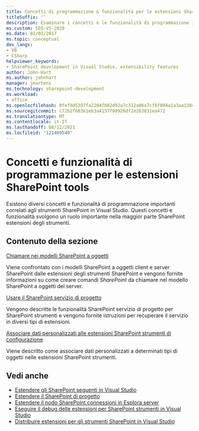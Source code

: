 ```yaml
---
title: Concetti di programmazione & funzionalità per le estensioni SharePoint strumenti
titleSuffix: ''
description: Esaminare i concetti e le funzionalità di programmazione importanti correlati SharePoint strumenti in Visual Studio, che possono svolgere un ruolo importante nelle estensioni SharePoint tools.
ms.custom: SEO-VS-2020
ms.date: 02/02/2017
ms.topic: conceptual
dev_langs:
- VB
- CSharp
helpviewer_keywords:
- SharePoint development in Visual Studio, extensibility features
author: John-Hart
ms.author: johnhart
manager: jmartens
ms.technology: sharepoint-development
ms.workload:
- office
ms.openlocfilehash: 0fefdd5397fa2204fb82d92a7c312a86a7cf6f004a1a3aa138415117e4fe255d
ms.sourcegitcommit: c72b2f603e1eb3a4157f00926df2e263831ea472
ms.translationtype: MT
ms.contentlocale: it-IT
ms.lasthandoff: 08/12/2021
ms.locfileid: "121409540"
---
```

# <a name="programming-concepts-and-features-for-sharepoint-tools-extensions"></a>Concetti e funzionalità di programmazione per le estensioni SharePoint tools
  Esistono diversi concetti e funzionalità di programmazione importanti correlati agli strumenti SharePoint in Visual Studio. Questi concetti e funzionalità svolgono un ruolo importante nella maggior parte SharePoint estensioni degli strumenti.

## <a name="in-this-section"></a>Contenuto della sezione
 [Chiamare nei modelli SharePoint a oggetti](../sharepoint/calling-into-the-sharepoint-object-models.md)

 Viene confrontato con i modelli SharePoint a oggetti client e server SharePoint dalle estensioni degli strumenti SharePoint e vengono fornite informazioni su come creare comandi *SharePoint* da chiamare nel modello SharePoint a oggetti del server.

 [Usare il SharePoint servizio di progetto](../sharepoint/using-the-sharepoint-project-service.md)

 Vengono descritte le funzionalità SharePoint servizio di progetto per SharePoint strumenti e vengono fornite istruzioni per recuperare il servizio in diversi tipi di estensioni.

 [Associare dati personalizzati alle estensioni SharePoint strumenti di configurazione](../sharepoint/associating-custom-data-with-sharepoint-tools-extensions.md)

 Viene descritto come associare dati personalizzati a determinati tipi di oggetti nelle estensioni SharePoint strumenti.

## <a name="see-also"></a>Vedi anche
- [Estendere gli SharePoint seguenti in Visual Studio](../sharepoint/extending-the-sharepoint-tools-in-visual-studio.md)
- [Estendere il SharePoint di progetto](../sharepoint/extending-the-sharepoint-project-system.md)
- [Estendere il nodo SharePoint connessioni in Esplora server](../sharepoint/extending-the-sharepoint-connections-node-in-server-explorer.md)
- [Eseguire il debug delle estensioni per SharePoint strumenti in Visual Studio](../sharepoint/debugging-extensions-for-the-sharepoint-tools-in-visual-studio.md)
- [Distribuire estensioni per gli strumenti SharePoint in Visual Studio](../sharepoint/deploying-extensions-for-the-sharepoint-tools-in-visual-studio.md)
